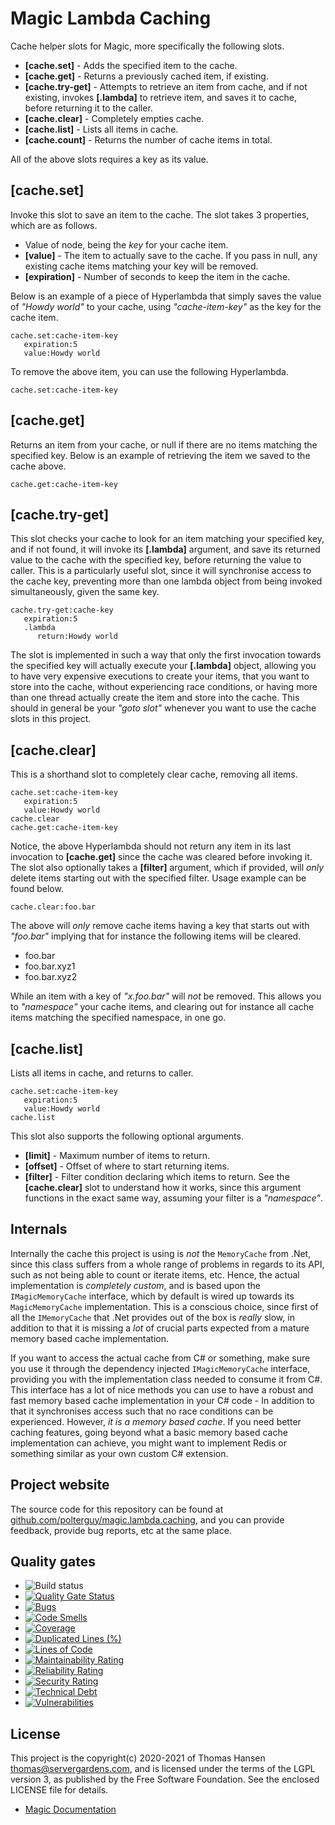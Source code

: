 
# Magic Lambda Caching

Cache helper slots for Magic, more specifically the following slots.

* __[cache.set]__ - Adds the specified item to the cache.
* __[cache.get]__ - Returns a previously cached item, if existing.
* __[cache.try-get]__ - Attempts to retrieve an item from cache, and if not existing, invokes __[.lambda]__ to retrieve item, and saves it to cache, before returning it to the caller.
* __[cache.clear]__ - Completely empties cache.
* __[cache.list]__ - Lists all items in cache.
* __[cache.count]__ - Returns the number of cache items in total.

All of the above slots requires a key as its value.

## [cache.set]

Invoke this slot to save an item to the cache. The slot takes 3 properties, which are as follows.

* Value of node, being the _key_ for your cache item.
* __[value]__ - The item to actually save to the cache. If you pass in null, any existing cache items matching your key will be removed.
* __[expiration]__ - Number of seconds to keep the item in the cache.

Below is an example of a piece of Hyperlambda that simply saves the value of _"Howdy world"_ to your
cache, using _"cache-item-key"_ as the key for the cache item.

```
cache.set:cache-item-key
   expiration:5
   value:Howdy world
```

To remove the above item, you can use the following Hyperlambda.

```
cache.set:cache-item-key
```

## [cache.get]

Returns an item from your cache, or null if there are no items matching the specified key. Below is an
example of retrieving the item we saved to the cache above.

```
cache.get:cache-item-key
```

## [cache.try-get]

This slot checks your cache to look for an item matching your specified key, and if not found, it will
invoke its **[.lambda]** argument, and save its returned value to the cache with the specified key,
before returning the value to caller. This is a particularly useful slot, since it will synchronise
access to the cache key, preventing more than one lambda object from being invoked simultaneously,
given the same key.

```
cache.try-get:cache-key
   expiration:5
   .lambda
      return:Howdy world
```

The slot is implemented in such a way that only the first invocation towards the specified key
will actually execute your **[.lambda]** object, allowing you to have very expensive executions
to create your items, that you want to store into the cache, without experiencing race conditions,
or having more than one thread actually create the item and store into the cache. This should in
general be your _"goto slot"_ whenever you want to use the cache slots in this project.

## [cache.clear]

This is a shorthand slot to completely clear cache, removing all items.

```
cache.set:cache-item-key
   expiration:5
   value:Howdy world
cache.clear
cache.get:cache-item-key
```

Notice, the above Hyperlambda should not return any item in its last invocation to **[cache.get]**
since the cache was cleared before invoking it. The slot also optionally takes a **[filter]** argument,
which if provided, will _only_ delete items starting out with the specified filter. Usage example
can be found below.

```
cache.clear:foo.bar
```

The above will _only_ remove cache items having a key that starts out with _"foo.bar"_ implying
that for instance the following items will be cleared.

* foo.bar
* foo.bar.xyz1
* foo.bar.xyz2

While an item with a key of _"x.foo.bar"_ will _not_ be removed. This allows you to _"namespace"_
your cache items, and clearing out for instance all cache items matching the specified namespace,
in one go.

## [cache.list]

Lists all items in cache, and returns to caller.

```
cache.set:cache-item-key
   expiration:5
   value:Howdy world
cache.list
```

This slot also supports the following optional arguments.

* __[limit]__ - Maximum number of items to return.
* __[offset]__ - Offset of where to start returning items.
* __[filter]__ - Filter condition declaring which items to return. See the __[cache.clear]__ slot to understand how it works, since this argument functions in the exact same way, assuming your filter is a _"namespace"_.

## Internals

Internally the cache this project is using is _not_ the `MemoryCache` from .Net, since this class
suffers from a whole range of problems in regards to its API, such as not being able to count or
iterate items, etc. Hence, the actual implementation is _completely custom_, and is based upon
the `IMagicMemoryCache` interface, which by default is wired up towards its `MagicMemoryCache`
implementation. This is a conscious choice, since first of all the `IMemoryCache` that .Net
provides out of the box is _really_ slow, in addition to that it is missing a _lot_ of crucial
parts expected from a mature memory based cache implementation.

If you want to access the actual cache from C# or something, make sure you use it through the dependency
injected `IMagicMemoryCache` interface, providing you with the implementation class needed to consume
it from C#. This interface has a lot of nice methods you can use to have a robust and fast memory
based cache implementation in your C# code - In addition to that it synchronises access such that
no race conditions can be experienced. However, _it is a memory based cache_. If you need better
caching features, going beyond what a basic memory based cache implementation can achieve, you might
want to implement Redis or something similar as your own custom C# extension.

## Project website

The source code for this repository can be found at [github.com/polterguy/magic.lambda.caching](https://github.com/polterguy/magic.lambda.caching), and you can provide feedback, provide bug reports, etc at the same place.

## Quality gates

- ![Build status](https://github.com/polterguy/magic.lambda.caching/actions/workflows/build.yaml/badge.svg)
- [![Quality Gate Status](https://sonarcloud.io/api/project_badges/measure?project=polterguy_magic.lambda.caching&metric=alert_status)](https://sonarcloud.io/dashboard?id=polterguy_magic.lambda.caching)
- [![Bugs](https://sonarcloud.io/api/project_badges/measure?project=polterguy_magic.lambda.caching&metric=bugs)](https://sonarcloud.io/dashboard?id=polterguy_magic.lambda.caching)
- [![Code Smells](https://sonarcloud.io/api/project_badges/measure?project=polterguy_magic.lambda.caching&metric=code_smells)](https://sonarcloud.io/dashboard?id=polterguy_magic.lambda.caching)
- [![Coverage](https://sonarcloud.io/api/project_badges/measure?project=polterguy_magic.lambda.caching&metric=coverage)](https://sonarcloud.io/dashboard?id=polterguy_magic.lambda.caching)
- [![Duplicated Lines (%)](https://sonarcloud.io/api/project_badges/measure?project=polterguy_magic.lambda.caching&metric=duplicated_lines_density)](https://sonarcloud.io/dashboard?id=polterguy_magic.lambda.caching)
- [![Lines of Code](https://sonarcloud.io/api/project_badges/measure?project=polterguy_magic.lambda.caching&metric=ncloc)](https://sonarcloud.io/dashboard?id=polterguy_magic.lambda.caching)
- [![Maintainability Rating](https://sonarcloud.io/api/project_badges/measure?project=polterguy_magic.lambda.caching&metric=sqale_rating)](https://sonarcloud.io/dashboard?id=polterguy_magic.lambda.caching)
- [![Reliability Rating](https://sonarcloud.io/api/project_badges/measure?project=polterguy_magic.lambda.caching&metric=reliability_rating)](https://sonarcloud.io/dashboard?id=polterguy_magic.lambda.caching)
- [![Security Rating](https://sonarcloud.io/api/project_badges/measure?project=polterguy_magic.lambda.caching&metric=security_rating)](https://sonarcloud.io/dashboard?id=polterguy_magic.lambda.caching)
- [![Technical Debt](https://sonarcloud.io/api/project_badges/measure?project=polterguy_magic.lambda.caching&metric=sqale_index)](https://sonarcloud.io/dashboard?id=polterguy_magic.lambda.caching)
- [![Vulnerabilities](https://sonarcloud.io/api/project_badges/measure?project=polterguy_magic.lambda.caching&metric=vulnerabilities)](https://sonarcloud.io/dashboard?id=polterguy_magic.lambda.caching)

## License

This project is the copyright(c) 2020-2021 of Thomas Hansen thomas@servergardens.com, and is licensed under the terms
of the LGPL version 3, as published by the Free Software Foundation. See the enclosed LICENSE file for details.

* [Magic Documentation](https://polterguy.github.io/)
